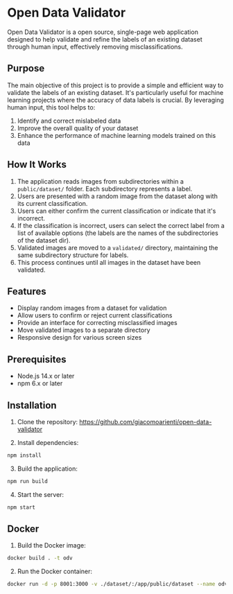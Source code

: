 # Open Data Validator

Open Data Validator is a open source, single-page web application designed to help validate and refine the labels of an existing dataset through human input, effectively removing misclassifications.

## Purpose

The main objective of this project is to provide a simple and efficient way to validate the labels of an existing dataset. It's particularly useful for machine learning projects where the accuracy of data labels is crucial. By leveraging human input, this tool helps to:

1. Identify and correct mislabeled data
2. Improve the overall quality of your dataset
3. Enhance the performance of machine learning models trained on this data

## How It Works

1. The application reads images from subdirectories within a `public/dataset/` folder. Each subdirectory represents a label.
2. Users are presented with a random image from the dataset along with its current classification.
3. Users can either confirm the current classification or indicate that it's incorrect.
4. If the classification is incorrect, users can select the correct label from a list of available options (the labels are the names of the subdirectories of the dataset dir).
5. Validated images are moved to a `validated/` directory, maintaining the same subdirectory structure for labels.
6. This process continues until all images in the dataset have been validated.

## Features

- Display random images from a dataset for validation
- Allow users to confirm or reject current classifications
- Provide an interface for correcting misclassified images
- Move validated images to a separate directory
- Responsive design for various screen sizes

## Prerequisites

- Node.js 14.x or later
- npm 6.x or later

## Installation

1. Clone the repository:
https://github.com/giacomoarienti/open-data-validator

2. Install dependencies:
```bash
npm install
```

3. Build the application:
```bash
npm run build
```

4. Start the server:
```bash
npm start
```

## Docker

1. Build the Docker image:
```bash
docker build . -t odv
```

2. Run the Docker container:
```bash
docker run -d -p 8001:3000 -v ./dataset/:/app/public/dataset --name odv odv
```